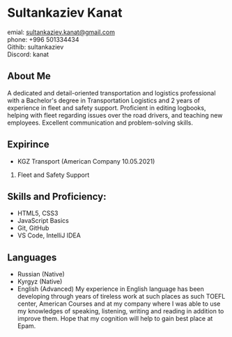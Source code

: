 # Sultankaziev Kanat
emial: sultankaziev.kanat@gmail.com     
phone: +996 501334434   
Githib: sultankaziev   
Discord: kanat
## About Me      
A dedicated and detail-oriented transportation and logistics professional with a Bachelor's degree in Transportation Logistics and 2 years of experience in fleet and safety support. Proficient in editing logbooks, helping with fleet regarding issues over the road drivers, and teaching new employees. Excellent communication and problem-solving skills.        
## Expirince
+  KGZ Transport (American Company 10.05.2021)   
1. Fleet and Safety Support    
## Skills and Proficiency:     
+  HTML5, CSS3
+  JavaScript Basics
+  Git, GitHub
+  VS Code, IntelliJ IDEA           
## Languages 
+  Russian (Native)
+  Kyrgyz (Native)
+  English (Advanced)
My experience in English language has been developing through years of tireless work at such places as such TOEFL center, American Courses and at my company where I was able to use my knowledges of speaking, listening, writing and reading in addition to improve them. Hope that my cognition will help to gain best place at Epam.



